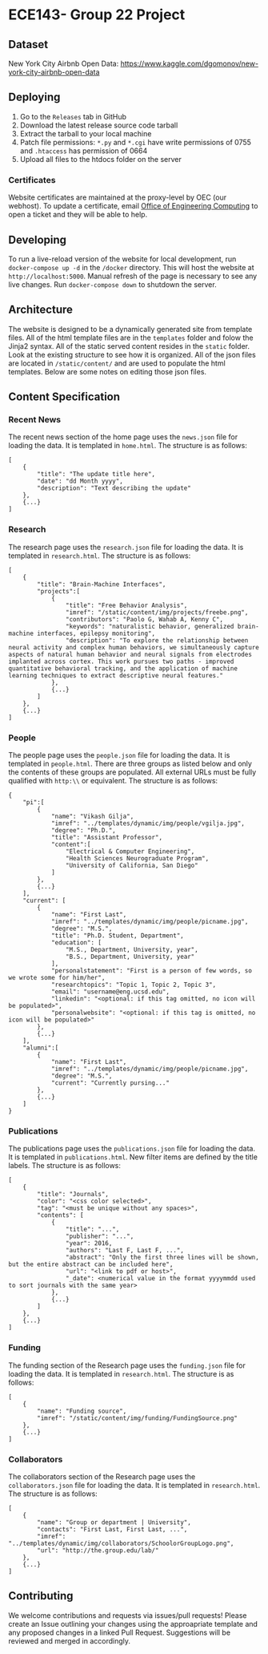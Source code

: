 # ECE143- Group 22 Project

## Dataset
New York City Airbnb Open Data: https://www.kaggle.com/dgomonov/new-york-city-airbnb-open-data

## Deploying
1. Go to the `Releases` tab in GitHub
1. Download the latest release source code tarball
1. Extract the tarball to your local machine
1. Patch file permissions: `*.py` and `*.cgi` have write permissions of 0755 and `.htaccess` has permission of 0664
1. Upload all files to the htdocs folder on the server

### Certificates
Website certificates are maintained at the proxy-level by OEC (our webhost). To update a certificate, email [Office of Engineering Computing](support@eng.ucsd.edu) to open a ticket and they will be able to help.

## Developing 
To run a live-reload version of the website for local development, run `docker-compose up -d` in the `/docker` directory. This will host the website at `http://localhost:5000`. Manual refresh of the page is necessary to see any live changes. Run `docker-compose down` to shutdown the server.

## Architecture
The website is designed  to be a dynamically generated site from template files. All of the html template files are in the `templates` folder and folow the Jinja2 syntax. All of the static served content resides in the `static` folder. Look at the existing structure to see how it is organized. All of the json files are located in `/static/content/` and are used to populate the html templates. Below are some notes on editing those json files.

## Content Specification

### Recent News
The recent news section of the home page uses the `news.json` file for loading the data. It is templated in `home.html`.  The structure is as follows:
```
[
	{
		"title": "The update title here",
		"date": "dd Month yyyy",
		"description": "Text describing the update"
	},
	{...}
]
```

### Research
The research page uses the `research.json` file for loading the data. It is templated in `research.html`. The structure is as follows:
```
[
	{
		"title": "Brain-Machine Interfaces",
		"projects":[
			{
				"title": "Free Behavior Analysis",
				"imref": "/static/content/img/projects/freebe.png",
				"contributors": "Paolo G, Wahab A, Kenny C",
				"keywords": "naturalistic behavior, generalized brain-machine interfaces, epilepsy monitoring",
				"description": "To explore the relationship between neural activity and complex human behaviors, we simultaneously capture aspects of natural human behavior and neural signals from electrodes implanted across cortex. This work pursues two paths - improved quantitative behavioral tracking, and the application of machine learning techniques to extract descriptive neural features."
			},
			{...}
		]
	},
	{...}
]
```

### People
The people page uses the `people.json` file for loading the data. It is templated in `people.html`. There are three groups as listed below and only the contents of these groups are populated. All external URLs must be fully qualified with `http:\\` or equivalent. The structure is as follows:
```
{
	"pi":[
		{
			"name": "Vikash Gilja",
			"imref": "../templates/dynamic/img/people/vgilja.jpg",
			"degree": "Ph.D.",
			"title": "Assistant Professor",
			"content":[
				"Electrical & Computer Engineering",
				"Health Sciences Neurograduate Program",
				"University of California, San Diego"
			]
		},
		{...}
	],
	"current": [
		{
			"name": "First Last",
			"imref": "../templates/dynamic/img/people/picname.jpg",
			"degree": "M.S.",
			"title": "Ph.D. Student, Department",
			"education": [
				"M.S., Department, University, year",
				"B.S., Department, University, year"
			],
			"personalstatement": "First is a person of few words, so we wrote some for him/her",
			"researchtopics": "Topic 1, Topic 2, Topic 3",
			"email": "username@eng.ucsd.edu",
			"linkedin": "<optional: if this tag omitted, no icon will be populated>",
			"personalwebsite": "<optional: if this tag is omitted, no icon will be populated>"
		},
		{...}
	],
	"alumni":[
		{
			"name": "First Last",
			"imref": "../templates/dynamic/img/people/picname.jpg",
			"degree": "M.S.",
			"current": "Currently pursing..."
		},
		{...}
	]
}
```

### Publications
The publications page uses the `publications.json` file for loading the data. It is templated in `publications.html`. New filter items are defined by the title labels. The structure is as follows:
```
[
	{
		"title": "Journals",
		"color": "<css color selected>",
		"tag": "<must be unique without any spaces>",
		"contents": [
			{
				"title": "...",
				"publisher": "...",
				"year": 2016,
				"authors": "Last F, Last F, ...",
				"abstract": "Only the first three lines will be shown, but the entire abstract can be included here",
				"url": "<link to pdf or host>",
				"_date": <numerical value in the format yyyymmdd used to sort journals with the same year>
			},
			{...}
		]
	},
	{...}
]
```

### Funding
The funding section of the Research page uses the `funding.json` file for loading the data. It is templated in `research.html`. The structure is as follows:
```
[
	{
		"name": "Funding source",
		"imref": "/static/content/img/funding/FundingSource.png"
	},
	{...}
]
```

### Collaborators
The collaborators section of the Research page uses the `collaborators.json` file for loading the data. It is templated in `research.html`. The structure is as follows:
```
[
	{
		"name": "Group or department | University",
		"contacts": "First Last, First Last, ...",
		"imref": "../templates/dynamic/img/collaborators/SchoolorGroupLogo.png",
		"url": "http://the.group.edu/lab/"
	},
	{...}
]
```


## Contributing

We welcome contributions and requests via issues/pull requests! Please create an Issue outlining your changes using the approapriate template and any proposed changes in a linked Pull Request. Suggestions will be reviewed and merged in accordingly.
